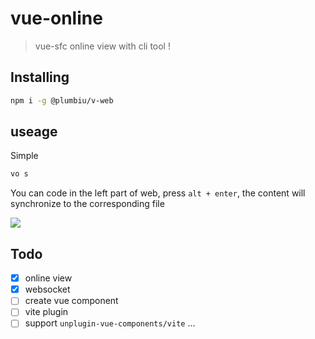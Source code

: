 # vue-online

> vue-sfc online view with cli tool !

## Installing

```bash
npm i -g @plumbiu/v-web
```

## useage

Simple

```bash
vo s
```

You can code in the left part of web, press `alt + enter`, the content will synchronize to the corresponding file 

![](https://plumbiu.github.io/blogImg/image-20230905163618794.png)

## Todo

- [x] online view
- [x] websocket
- [ ] create vue component
- [ ] vite plugin
- [ ] support `unplugin-vue-components/vite` ...